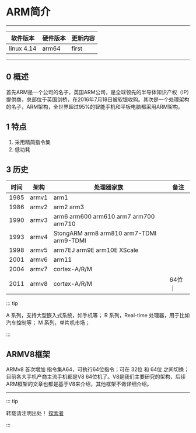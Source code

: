 
# ARM简介

---

| 软件版本  | 硬件版本 | 更新内容 |
|---------|--------|----------|
|linux 4.14| arm64   |   first     |

---
## 0 概述

首先ARM是一个公司的名子，英国ARM公司，是全球领先的半导体知识产权（IP）提供商，总部位于英国剑桥，在2016年7月18日被软银收购。其次是一个处理架构的名子，ARM架构，全世界超过95%的智能手机和平板电脑都采用ARM架构。
## 1 特点
1. 采用精简指令集
2. 低功耗

## 3 历史
| 时间 | 架构 |处理器家族|备注 |
|--------|--------|---------|--------|
|1985|armv1|arm1|   |
|1986|armv2|arm2 arm3|  |
|1990|armv3|arm6 arm600 arm610 arm7 arm700 arm710|  |
|1993|armv4|StongARM arm8 arm810 arm7-TDMI arm9-TDMI| |
|1998|armv5|arm7EJ arm9E arm10E XScale| |
|2001|armv6|arm11|  |
|2004|armv7|cortex-A/R/M| |
|2011|armv8|cortex-A/R/M|64位 ｜

::: tip

A 系列，支持大型嵌入式系统，如手机等；
R 系列，Real-time 处理器，用于比如汽车控制等；
M 系列，单片机市场；

:::

## ARMV8框架
ARMv8 首次增加 指令集A64，可执行64位指令；可在 32位 和 64位 之间切换；目前各大手机产商主流手机都是V8 64位机了。V8是我们主要研究的架构，后续ARM框架的文章也都是基于V8来介绍，其他框架不做详细介绍。

---
::: tip  

转载请注明出处！ [探索者](http://www.cxy.wiki)

:::


